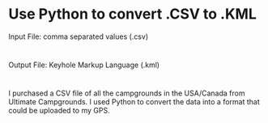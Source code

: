 # Use Python to convert .CSV to .KML
Input File:  comma separated values (.csv)
#
Output File: Keyhole Markup Language (.kml)
#
I purchased a CSV file of all the campgrounds in the
USA/Canada from Ultimate Campgrounds.  I used Python to
convert the data into a format that could be uploaded to
my GPS.
